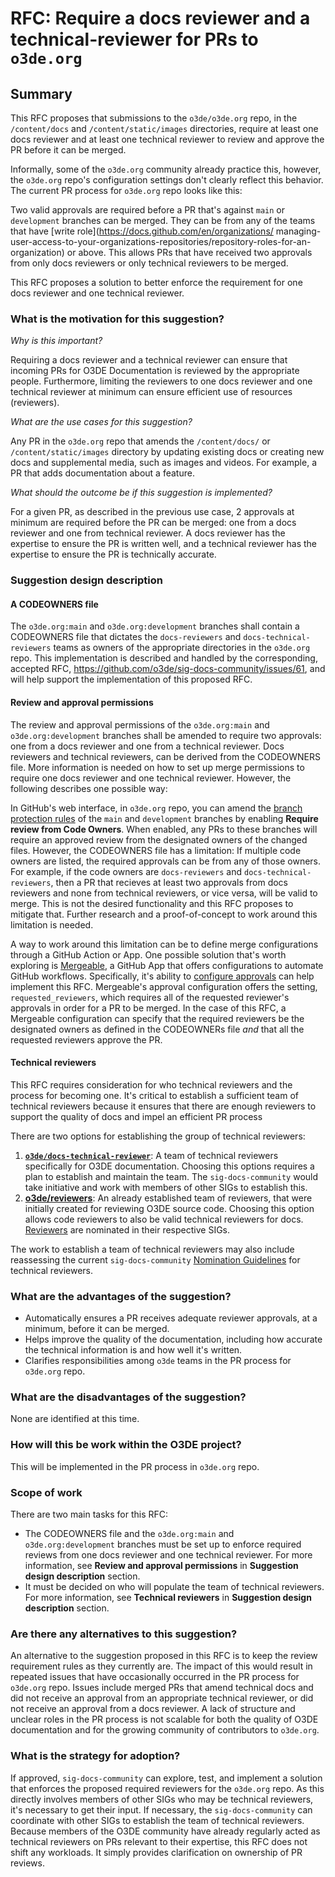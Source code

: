 # RFC: Require a docs reviewer and a technical-reviewer for PRs to `o3de.org`

## Summary

This RFC proposes that submissions to the `o3de/o3de.org` repo, in the `/content/docs` and `/content/static/images` directories, 
require at least one docs reviewer and at least one technical reviewer to review and approve the PR before it can be merged. 

Informally, some of the `o3de.org` community already practice this, however, the `o3de.org` repo's configuration settings don't 
clearly reflect this behavior. The current PR process for `o3de.org` repo looks like this: 
  
  Two valid approvals are required before a PR that's against `main` or `development` branches can be merged. They can be from 
  any of the teams that have [write role](https://docs.github.com/en/organizations/
  managing-user-access-to-your-organizations-repositories/repository-roles-for-an-organization) or above. This allows PRs that 
  have received two approvals from only docs reviewers or only technical reviewers to be merged.

This RFC proposes a solution to better enforce the requirement for one docs reviewer and one technical reviewer.


### What is the motivation for this suggestion?

*Why is this important?*

Requiring a docs reviewer and a technical reviewer can ensure that incoming PRs for O3DE Documentation is reviewed by the 
appropriate people. Furthermore, limiting the reviewers to one docs reviewer and one technical reviewer at minimum can ensure 
efficient use of resources (reviewers). 

*What are the use cases for this suggestion?*

Any PR in the `o3de.org` repo that amends the `/content/docs/`  or `/content/static/images` directory by updating existing docs 
or creating new docs and supplemental media, such as images and videos. For example, a PR that adds documentation about a feature. 

*What should the outcome be if this suggestion is implemented?*


For a given PR, as described in the previous use case, 2 approvals at minimum are required before the PR can be merged: one from 
a docs reviewer and one from technical reviewer. A docs reviewer has the expertise to ensure the PR is written well, and a 
technical reviewer has the expertise to ensure the PR is technically accurate. 


### Suggestion design description

#### A CODEOWNERS file

The `o3de.org:main` and `o3de.org:development` branches shall contain a CODEOWNERS file that dictates the `docs-reviewers` and 
`docs-technical-reviewers` teams as owners of the appropriate directories in the `o3de.org` repo. This implementation is 
described and handled by the corresponding, accepted RFC, https://github.com/o3de/sig-docs-community/issues/61, and will help 
support the implementation of this proposed RFC. 

#### Review and approval permissions

The review and approval permissions of the `o3de.org:main` and `o3de.org:development` branches shall be amended to require two 
approvals: one from a docs reviewer and one from a technical reviewer. Docs reviewers and technical reviewers, can be derived 
from the CODEOWNERS file. More information is needed on how to set up merge permissions to require one docs reviewer and one 
technical reviewer. However, the following describes one possible way: 
	
In GitHub's web interface, in `o3de.org` repo, you can amend the [branch protection rules](https://docs.github.com/en/repositories/configuring-branches-and-merges-in-your-repository/defining-the-mergeability-of-pull-requests/managing-a-branch-protection-rule) 
of the `main` and `development` branches by enabling **Require review from Code Owners**. When enabled, any PRs to these 
branches will require an approved review from the designated owners of the changed files. However, the CODEOWNERS file has a 
limitation: If multiple code owners are listed, the required approvals can be from any of those owners. For example, if the code 
owners are `docs-reviewers` and `docs-technical-reviewers`, then a PR that recieves at least two approvals from docs reviewers 
and none from technical reviewers, or vice versa, will be valid to merge. This is not the desired functionality and this RFC 
proposes to mitigate that. Further research and a proof-of-concept to work around this limitation is needed.

A way to work around this limitation can be to define merge configurations through a GitHub Action or App. One possible solution 
that's worth exploring is [Mergeable](https://github.com/mergeability/mergeable), a GitHub App that offers configurations to 
automate GitHub workflows. Specifically, it's ability to [configure approvals](https://mergeable.readthedocs.io/en/latest/validators/approval.html) 
can help implement this RFC. Mergeable's approval configuration offers the setting, `requested_reviewers`, which requires all of 
the requested reviewer's approvals in order for a PR to be merged. In the case of this RFC, a Mergeable configuration can 
specify that the required reviewers be the designated owners as defined in the CODEOWNERs file *and* that all the requested reviewers approve the PR. 

#### Technical reviewers

This RFC requires consideration for who technical reviewers and the process for becoming one. It's critical to establish a 
sufficient team  of technical reviewers because it ensures that there are enough reviewers to support the quality of docs and impel an efficient PR process

There are two options for establishing the group of technical reviewers:
1. **[`o3de/docs-technical-reviewer`](https://github.com/orgs/o3de/teams/docs-tech-reviewers)**: A team of technical reviewers 
specifically for O3DE documentation. Choosing this options requires a plan to establish and maintain the team. The 
`sig-docs-community` would take initiative and work with members of other SIGs to establish this.
2. **[o3de/reviewers](https://github.com/orgs/o3de/teams/reviewers)**: An already established team of reviewers, that were 
initially created for reviewing O3DE source code. Choosing this option allows code reviewers to also be valid technical 
reviewers for docs. [Reviewers](https://github.com/o3de/community/blob/main/community-membership.md) are nominated in their respective SIGs. 

The work to establish a team of technical reviewers may also include reassessing the current `sig-docs-community` [Nomination Guidelines](https://github.com/o3de/sig-docs-community/blob/main/governance/reviewers-maintainers.md) for technical reviewers.

### What are the advantages of the suggestion?

- Automatically ensures a PR receives adequate reviewer approvals, at a minimum, before it can be merged. 
- Helps improve the quality of the documentation, including how accurate the technical information is and how well it's written.
- Clarifies responsibilities among `o3de` teams in the PR process for `o3de.org` repo. 

### What are the disadvantages of the suggestion?

None are identified at this time.

### How will this be work within the O3DE project?

This will be implemented in the PR process in `o3de.org` repo. 

### Scope of work

There are two main tasks for this RFC:
- The CODEOWNERS file and the `o3de.org:main` and `o3de.org:development` branches must be set up to enforce required reviews from one docs reviewer and one technical reviewer. 
For more information, see **Review and approval permissions** in **Suggestion design description** section.
- It must be decided on who will populate the team of technical reviewers. For more information, see **Technical reviewers** in **Suggestion design description** section.

### Are there any alternatives to this suggestion?

An alternative to the suggestion proposed in this RFC is to keep the review requirement rules as they currently are. The impact of 
this would result in repeated issues that have occasionally occurred in the PR process for `o3de.org` repo. Issues include merged 
PRs that amend technical docs and did not receive an approval from an appropriate technical reviewer, or did not receive an 
approval from a docs reviewer. A lack of structure and unclear roles in the PR process is not scalable for both the quality of 
O3DE documentation and for the growing community of contributors to `o3de.org`. 

### What is the strategy for adoption?

If approved, `sig-docs-community` can explore, test, and implement a solution that enforces the proposed required reviewers for 
the `o3de.org` repo. As this directly involves members of other SIGs who may be technical reviewers, it's necessary to get their 
input. If necessary, the `sig-docs-community` can coordinate with other SIGs to establish the team of technical reviewers.
Because members of the O3DE community have already regularly acted as technical reviewers on PRs relevant 
to their expertise, this RFC does not shift any workloads. It simply provides clarification on ownership of PR reviews.